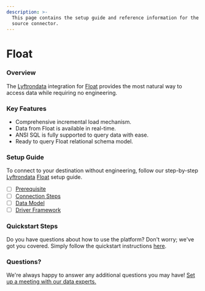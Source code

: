 ```yaml
---
description: >-
  This page contains the setup guide and reference information for the Float
  source connector.
---
```


# Float

### Overview

The [Lyftrondata](https://www.lyftrondata.com/) integration for [Float](https://www.lyftrondata.com/integration/business-analytics/float/) provides the most natural way to access data while requiring no engineering.

### Key Features

* Comprehensive incremental load mechanism.
* Data from Float is available in real-time.
* ANSI SQL is fully supported to query data with ease.
* Ready to query Float relational schema model.

### Setup Guide

To connect to your destination without engineering, follow our step-by-step [Lyftrondata](https://www.lyftrondata.com/) [Float](https://www.lyftrondata.com/integration/business-analytics/float/) setup guide.

* [ ] [Prerequisite](prerequisite.md)
* [ ] [Connection Steps](connection-steps.md)
* [ ] [Data Model](data-model/erd.md)
* [ ] [Driver Framework](driver-framework/)

### Quickstart Steps

Do you have questions about how to use the platform? Don't worry; we've got you covered. Simply follow the quickstart instructions [here](broken-reference).

### Questions? <a href="#questions" id="questions"></a>

We're always happy to answer any additional questions you may have! [Set up a meeting with our data experts.](https://www.lyftrondata.com/book-a-meeting/)
